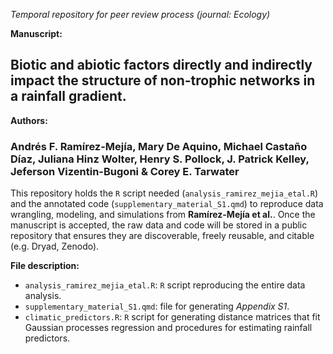 _Temporal repository for peer review process (journal: Ecology)_

__Manuscript:__ 

## Biotic and abiotic factors directly and indirectly impact the structure of non-trophic networks in a rainfall gradient.

__Authors:__ 

### Andrés F. Ramírez-Mejía, Mary De Aquino, Michael Castaño Díaz, Juliana Hinz Wolter, Henry S. Pollock, J. Patrick Kelley, Jeferson Vizentin-Bugoni & Corey E. Tarwater

This repository holds the `R` script needed (`analysis_ramirez_mejia_etal.R`) and the annotated code (`supplementary_material_S1.qmd`) to reproduce data wrangling, modeling, and simulations from __Ramírez-Mejía et al.__. Once the manuscript is accepted, the raw data and code will be stored in a public repository that ensures they are discoverable, freely reusable, and citable (e.g. Dryad, Zenodo).

__File description:__

- `analysis_ramirez_mejia_etal.R`: `R` script reproducing the entire data analysis.
- `supplementary_material_S1.qmd`: file for generating _Appendix S1_.
- `climatic_predictors.R`: `R` script for generating distance matrices that fit Gaussian processes regression and procedures for estimating rainfall predictors.

